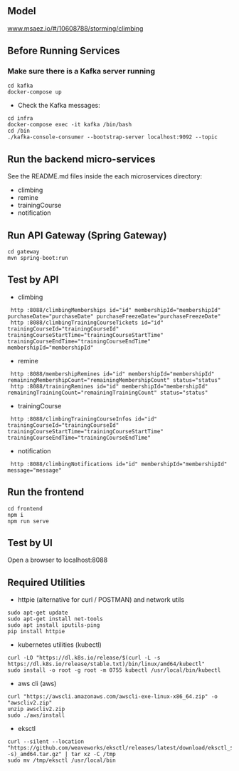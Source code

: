 # 

## Model
www.msaez.io/#/10608788/storming/climbing

## Before Running Services
### Make sure there is a Kafka server running
```
cd kafka
docker-compose up
```
- Check the Kafka messages:
```
cd infra
docker-compose exec -it kafka /bin/bash
cd /bin
./kafka-console-consumer --bootstrap-server localhost:9092 --topic
```

## Run the backend micro-services
See the README.md files inside the each microservices directory:

- climbing
- remine
- trainingCourse
- notification


## Run API Gateway (Spring Gateway)
```
cd gateway
mvn spring-boot:run
```

## Test by API
- climbing
```
 http :8088/climbingMemberships id="id" membershipId="membershipId" purchaseDate="purchaseDate" purchaseFreezeDate="purchaseFreezeDate" 
 http :8088/climbingTrainingCourseTickets id="id" trainingCourseId="trainingCourseId" trainingCourseStartTime="trainingCourseStartTime" trainingCourseEndTime="trainingCourseEndTime" membershipId="membershipId" 
```
- remine
```
 http :8088/membershipRemines id="id" membershipId="membershipId" remainingMembershipCount="remainingMembershipCount" status="status" 
 http :8088/trainingRemines id="id" membershipId="membershipId" remainingTrainingCount="remainingTrainingCount" status="status" 
```
- trainingCourse
```
 http :8088/climbingTrainingCourseInfos id="id" trainingCourseId="trainingCourseId" trainingCourseStartTime="trainingCourseStartTime" trainingCourseEndTime="trainingCourseEndTime" 
```
- notification
```
 http :8088/climbingNotifications id="id" membershipId="membershipId" message="message" 
```


## Run the frontend
```
cd frontend
npm i
npm run serve
```

## Test by UI
Open a browser to localhost:8088

## Required Utilities

- httpie (alternative for curl / POSTMAN) and network utils
```
sudo apt-get update
sudo apt-get install net-tools
sudo apt install iputils-ping
pip install httpie
```

- kubernetes utilities (kubectl)
```
curl -LO "https://dl.k8s.io/release/$(curl -L -s https://dl.k8s.io/release/stable.txt)/bin/linux/amd64/kubectl"
sudo install -o root -g root -m 0755 kubectl /usr/local/bin/kubectl
```

- aws cli (aws)
```
curl "https://awscli.amazonaws.com/awscli-exe-linux-x86_64.zip" -o "awscliv2.zip"
unzip awscliv2.zip
sudo ./aws/install
```

- eksctl 
```
curl --silent --location "https://github.com/weaveworks/eksctl/releases/latest/download/eksctl_$(uname -s)_amd64.tar.gz" | tar xz -C /tmp
sudo mv /tmp/eksctl /usr/local/bin
```

